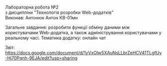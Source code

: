 Лабораторна робота №2 <br/>
з дисципліни "Технологія розробки Web-додатків" <br/>
Виконав: Антонюк Антон КВ-01мн <br/>
 
Загальне завдання: розробити функції обміну даними між 
користувачами Web-додатка, а також адміністрування 
користувачами у реальному часі.
Тематика додатку: онлайн чат

Звіт: https://docs.google.com/document/d/1yVxOlw5XAuNsLLbrZeHCV41TLgfUy-Hj70Pqnh-9EJA/edit?usp=sharing